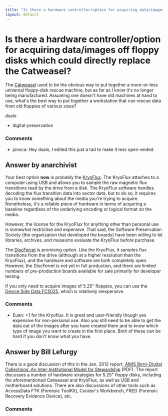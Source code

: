 ```yaml
---
title: "Is there a hardware controller/option for acquiring data/images off floppy disks which could directly replace the Catweasel?"
layout: default
---
```

Is there a hardware controller/option for acquiring data/images off floppy disks which could directly replace the Catweasel?
=====================
The
[Catweasel](https://en.wikipedia.org/wiki/Individual_Computers_Catweasel)
used to be the obvious way to put together a more-or-less universal
floppy-disk rescue machine, but as far as I know it's no longer being
manufactured. Assuming one doesn't have old machines at hand to use,
what's the best way to put together a workstation that can rescue data
from old floppies of various sizes?

dsalo

<ul class="tags"><li class="tag">digital-preservation</li></ul>

### Comments ###
* jonsca: Hey dsalo, I edited this just a tad to make it less open-ended.


Answer by anarchivist
----------------
Your best option **now** is probably the
[KryoFlux](http://kryoflux.com/). The KryoFlux attaches to a computer
using USB and allows you to sample the raw magnetic flux transitions
read by the drive from a disk. The KryoFlux software handles decoding
the flux transition data into sector data, but to do so, it requires you
to know something about the media you're trying to acquire. Nonetheless,
it's a reliable piece of hardware in terms of acquiring a baseline
regardless of the underlying encoding or logical format on the media.

However, the license for the KryoFlux for anything other than personal
use is somewhat restrictive and expensive. That said, the Software
Preservation Society (the organization that developed the boards) have
been willing to let libraries, archives, and museums evaluate the
KryoFlux before purchase.

The [DiscFerret](http://www.discferret.com/wiki/DiscFerret) is promising
option. Like the KryoFlux, it samples flux transitions from the drive
(although at a higher resolution than the KryoFlux), and the hardware
and software are both completely open. However, the DiscFerret is not
yet in full production, and there are limited numbers of pre-production
boards available for sale primarily for developer testing.

If you only need to acquire images of 5.25" floppies, you can use the
[Device Side Data FC5025](http://www.deviceside.com/fc5025.html), which
is relatively inexpensive.

### Comments ###
* Euan: +1 for the Kryoflux. It is great and user-friendly though yes expensive
for non-personal use. Also you still need to be able to get the data out
of the images after you have created them and to know which type of
image you want to create in the first place. Both of these can be hard
if you don't know what you have.

Answer by Bill Lefurgy
----------------
There is a good discussion of this in the Jan. 2012 report, [AIMS
Born-Digital Collections: An Inter-Institutional Model for
Stewardship](http://www2.lib.virginia.edu/aims/whitepaper/AIMS_final.pdf)
(PDF). The report discusses a number of hardware strategies for 5.25"
floppy disks, including the aforementioned Catweasel and KryoFlux, as
well as USB and motherboard solutions. There are also discussions of
other tools such as AccessData FTK (Forensic ToolKit), Curator's
Workbench, FRED (Forensic Recovery Evidence Device), etc.

### Comments ###

